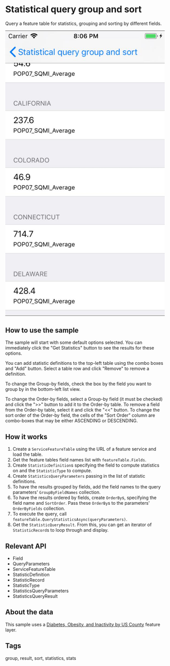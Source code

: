 # Statistical query group and sort

Query a feature table for statistics, grouping and sorting by different fields.

![screenshot](StatsQueryGroupAndSort.jpg)

## How to use the sample

The sample will start with some default options selected. You can immediately click the "Get Statistics" button to see the results for these options.

You can add statistic definitions to the top-left table using the combo boxes and "Add" button. Select a table row and click "Remove" to remove a definition.

To change the Group-by fields, check the box by the field you want to group by in the bottom-left list view.

To change the Order-by fields, select a Group-by field (it must be checked) and click the ">>" button to add it to the Order-by table. To remove a field from the Order-by table, select it and click the "<<" button. To change the sort order of the Order-by field, the cells of the "Sort Order" column are combo-boxes that may be either ASCENDING or DESCENDING.

## How it works

1. Create a `ServiceFeatureTable` using the URL of a feature service and load the table.
2. Get the feature tables field names list with `featureTable.Fields`.
3. Create `StatisticDefinition`s specifying the field to compute statistics on and the `StatisticType` to compute.
4. Create `StatisticsQueryParameters` passing in the list of statistic definitions.
5. To have the results grouped by fields, add the field names to the query parameters' `GroupByFieldNames` collection.
6. To have the results ordered by fields, create `OrderBy`s, specifying the field name and `SortOrder`. Pass these `OrderBy`s to the parameters' `OrderByFields` collection.
7. To execute the query, call `featureTable.QueryStatisticsAsync(queryParameters)`.
8. Get the `StatisticQueryResult`. From this, you can get an iterator of `StatisticRecord`s to loop through and display.

## Relevant API

* Field
* QueryParameters
* ServiceFeatureTable
* StatisticDefinition
* StatisticRecord
* StatisticType
* StatisticsQueryParameters
* StatisticsQueryResult

## About the data

This sample uses a [Diabetes, Obesity, and Inactivity by US County](https://www.arcgis.com/home/item.html?id=392420848e634079bc7d0648586e818f) feature layer.

## Tags

group, result, sort, statistics, stats
